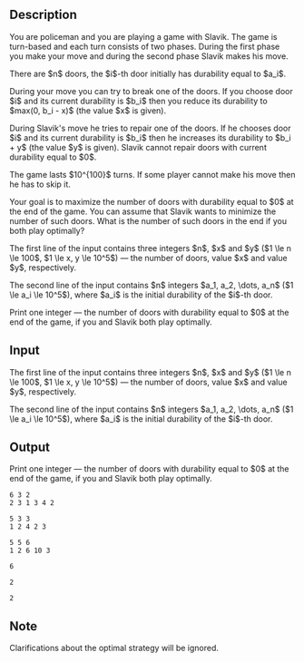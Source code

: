## Description

<div><p>You are policeman and you are playing a game with Slavik. The game is turn-based and each turn consists of two phases. During the first phase you make your move and during the second phase Slavik makes his move.</p><p>There are $n$ doors, the $i$-th door initially has durability equal to $a_i$.</p><p>During your move you can try to break one of the doors. If you choose door $i$ and its current durability is $b_i$ then you reduce its durability to $max(0, b_i - x)$ (the value $x$ is given).</p><p>During Slavik's move he tries to repair one of the doors. If he chooses door $i$ and its current durability is $b_i$ then he increases its durability to $b_i + y$ (the value $y$ is given). <span class="tex-font-style-bf">Slavik cannot repair doors with current durability equal to $0$</span>.</p><p>The game lasts $10^{100}$ turns. If some player cannot make his move then he has to skip it.</p><p>Your goal is to maximize the number of doors with durability equal to $0$ at the end of the game. You can assume that Slavik <span class="tex-font-style-bf">wants to minimize</span> the number of such doors. What is the number of such doors in the end if you both play optimally?</p></div><div class="input-specification"><p>The first line of the input contains three integers $n$, $x$ and $y$ ($1 \le n \le 100$, $1 \le x, y \le 10^5$) — the number of doors, value $x$ and value $y$, respectively.</p><p>The second line of the input contains $n$ integers $a_1, a_2, \dots, a_n$ ($1 \le a_i \le 10^5$), where $a_i$ is the initial durability of the $i$-th door.</p></div><div class="output-specification"><p>Print one integer — the number of doors with durability equal to $0$ at the end of the game, if you and Slavik both play optimally.</p></div>

## Input

<p>The first line of the input contains three integers $n$, $x$ and $y$ ($1 \le n \le 100$, $1 \le x, y \le 10^5$) — the number of doors, value $x$ and value $y$, respectively.</p><p>The second line of the input contains $n$ integers $a_1, a_2, \dots, a_n$ ($1 \le a_i \le 10^5$), where $a_i$ is the initial durability of the $i$-th door.</p>

## Output

<p>Print one integer — the number of doors with durability equal to $0$ at the end of the game, if you and Slavik both play optimally.</p>





```input1
6 3 2
2 3 1 3 4 2
```




```input2
5 3 3
1 2 4 2 3
```




```input3
5 5 6
1 2 6 10 3
```




```output1
6
```




```output2
2
```




```output3
2
```



## Note

<p>Clarifications about the optimal strategy will be ignored.</p>
